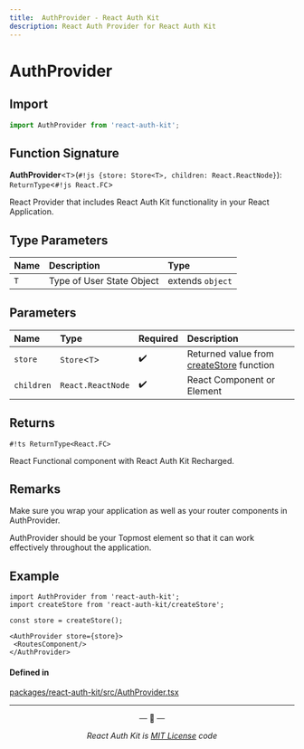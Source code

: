 ```yaml
---
title:  AuthProvider - React Auth Kit
description: React Auth Provider for React Auth Kit
---
```



# AuthProvider

<div data-ea-publisher="authkitarkadipme" data-ea-type="text" id="ref_AuthProvider"></div>

## Import

```js
import AuthProvider from 'react-auth-kit';
```


## Function Signature

**AuthProvider**<`T`\>(`#!js {store: Store<T>, children: React.ReactNode}`): `ReturnType`<`#!js React.FC`\>

React Provider that includes React Auth Kit functionality in your React
Application.

## Type Parameters

| Name | Description | Type |
| :------ | :------ | :------ |
| `T` | Type of User State Object | extends `object` |

## Parameters

| Name | Type              | Required | Description |
| :------ |:------------------| :------- |:--------- |
| `store` | `Store`<`T`\>     | :heavy_check_mark: | Returned value from [createStore](./createStore.md) function |
| `children` | `React.ReactNode` | :heavy_check_mark: | React Component or Element |

## Returns

`#!ts ReturnType<React.FC>`

React Functional component with React Auth Kit Recharged.

##  Remarks

Make sure you wrap your application as well as your router components in AuthProvider.

AuthProvider should be your Topmost element so that it can work effectively
throughout the application.

## Example

```react
import AuthProvider from 'react-auth-kit';
import createStore from 'react-auth-kit/createStore';

const store = createStore();

<AuthProvider store={store}>
 <RoutesComponent/>
</AuthProvider>
```

#### Defined in

[packages/react-auth-kit/src/AuthProvider.tsx](https://github.com/react-auth-kit/react-auth-kit)

---

<p align="center">&mdash; 🔑  &mdash;</p>
<p align="center"><i>React Auth Kit is <a href="https://github.com/react-auth-kit/react-auth-kit/blob/master/LICENSE">MIT License</a> code</i></p>
